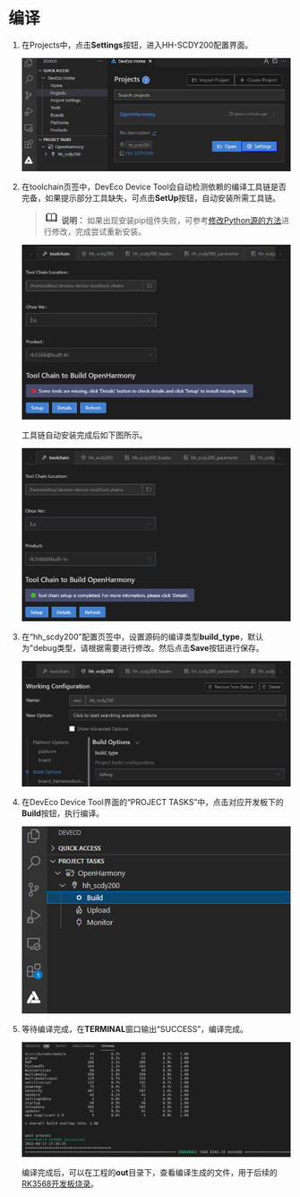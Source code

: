 # 编译


1. 在Projects中，点击**Settings**按钮，进入HH-SCDY200配置界面。

   ![zh-cn_image_0000001221036768](figures/zh-cn_image_0000001221036768.png)

2. 在toolchain页签中，DevEco Device Tool会自动检测依赖的编译工具链是否完备，如果提示部分工具缺失，可点击**SetUp**按钮，自动安装所需工具链。
   > ![icon-note.gif](public_sys-resources/icon-note.gif) **说明：**
   > 如果出现安装pip组件失败，可参考[修改Python源的方法](https://device.harmonyos.com/cn/docs/documentation/guide/ide-set-python-source-0000001227639986)进行修改，完成尝试重新安装。

   ![zh-cn_image_0000001221356692](figures/zh-cn_image_0000001221356692.png)

   工具链自动安装完成后如下图所示。

   ![zh-cn_image_0000001265676877](figures/zh-cn_image_0000001265676877.png)

3. 在“hh_scdy200”配置页签中，设置源码的编译类型**build_type**，默认为"debug类型，请根据需要进行修改。然后点击**Save**按钮进行保存。

   ![zh-cn_image_0000001265956897](figures/zh-cn_image_0000001265956897.png)

4. 在DevEco Device Tool界面的“PROJECT TASKS”中，点击对应开发板下的**Build**按钮，执行编译。

   ![zh-cn_image_0000001265516901](figures/zh-cn_image_0000001265516901.png)

5. 等待编译完成，在**TERMINAL**窗口输出“SUCCESS”，编译完成。

   ![zh-cn_image_0000001222361042](figures/zh-cn_image_0000001222361042.png)

   编译完成后，可以在工程的**out**目录下，查看编译生成的文件，用于后续的[RK3568开发板烧录](https://device.harmonyos.com/cn/docs/documentation/guide/ide-rk3568-upload-0000001239220669)。
